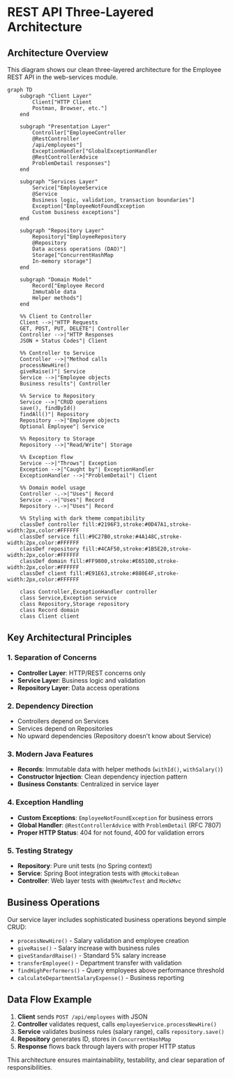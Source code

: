 # REST API Three-Layered Architecture

## Architecture Overview

This diagram shows our clean three-layered architecture for the Employee REST API in the web-services module.

```mermaid
graph TD
    subgraph "Client Layer"
        Client["HTTP Client
        Postman, Browser, etc."]
    end

    subgraph "Presentation Layer"
        Controller["EmployeeController
        @RestController
        /api/employees"]
        ExceptionHandler["GlobalExceptionHandler
        @RestControllerAdvice
        ProblemDetail responses"]
    end

    subgraph "Services Layer"
        Service["EmployeeService
        @Service
        Business logic, validation, transaction boundaries"]
        Exception["EmployeeNotFoundException
        Custom business exceptions"]
    end

    subgraph "Repository Layer"
        Repository["EmployeeRepository
        @Repository
        Data access operations (DAO)"]
        Storage["ConcurrentHashMap
        In-memory storage"]
    end

    subgraph "Domain Model"
        Record["Employee Record
        Immutable data
        Helper methods"]
    end

    %% Client to Controller
    Client -->|"HTTP Requests
    GET, POST, PUT, DELETE"| Controller
    Controller -->|"HTTP Responses
    JSON + Status Codes"| Client

    %% Controller to Service
    Controller -->|"Method calls
    processNewHire()
    giveRaise()"| Service
    Service -->|"Employee objects
    Business results"| Controller

    %% Service to Repository
    Service -->|"CRUD operations
    save(), findById()
    findAll()"| Repository
    Repository -->|"Employee objects
    Optional Employee"| Service

    %% Repository to Storage
    Repository -->|"Read/Write"| Storage

    %% Exception flow
    Service -->|"Throws"| Exception
    Exception -->|"Caught by"| ExceptionHandler
    ExceptionHandler -->|"ProblemDetail"| Client

    %% Domain model usage
    Controller -.->|"Uses"| Record
    Service -.->|"Uses"| Record
    Repository -.->|"Uses"| Record

    %% Styling with dark theme compatibility
    classDef controller fill:#2196F3,stroke:#0D47A1,stroke-width:2px,color:#FFFFFF
    classDef service fill:#9C27B0,stroke:#4A148C,stroke-width:2px,color:#FFFFFF
    classDef repository fill:#4CAF50,stroke:#1B5E20,stroke-width:2px,color:#FFFFFF
    classDef domain fill:#FF9800,stroke:#E65100,stroke-width:2px,color:#FFFFFF
    classDef client fill:#E91E63,stroke:#880E4F,stroke-width:2px,color:#FFFFFF

    class Controller,ExceptionHandler controller
    class Service,Exception service
    class Repository,Storage repository
    class Record domain
    class Client client
```

## Key Architectural Principles

### 1. **Separation of Concerns**
- **Controller Layer**: HTTP/REST concerns only
- **Service Layer**: Business logic and validation
- **Repository Layer**: Data access operations

### 2. **Dependency Direction**
- Controllers depend on Services
- Services depend on Repositories
- No upward dependencies (Repository doesn't know about Service)

### 3. **Modern Java Features**
- **Records**: Immutable data with helper methods (`withId()`, `withSalary()`)
- **Constructor Injection**: Clean dependency injection pattern
- **Business Constants**: Centralized in service layer

### 4. **Exception Handling**
- **Custom Exceptions**: `EmployeeNotFoundException` for business errors
- **Global Handler**: `@RestControllerAdvice` with `ProblemDetail` (RFC 7807)
- **Proper HTTP Status**: 404 for not found, 400 for validation errors

### 5. **Testing Strategy**
- **Repository**: Pure unit tests (no Spring context)
- **Service**: Spring Boot integration tests with `@MockitoBean`
- **Controller**: Web layer tests with `@WebMvcTest` and `MockMvc`

## Business Operations

Our service layer includes sophisticated business operations beyond simple CRUD:

- `processNewHire()` - Salary validation and employee creation
- `giveRaise()` - Salary increase with business rules
- `giveStandardRaise()` - Standard 5% salary increase
- `transferEmployee()` - Department transfer with validation
- `findHighPerformers()` - Query employees above performance threshold
- `calculateDepartmentSalaryExpense()` - Business reporting

## Data Flow Example

1. **Client** sends `POST /api/employees` with JSON
2. **Controller** validates request, calls `employeeService.processNewHire()`
3. **Service** validates business rules (salary range), calls `repository.save()`
4. **Repository** generates ID, stores in `ConcurrentHashMap`
5. **Response** flows back through layers with proper HTTP status

This architecture ensures maintainability, testability, and clear separation of responsibilities.